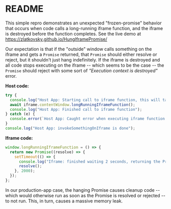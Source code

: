 # README

This simple repro demonstrates an unexpected "frozen-promise" behavior that occurs when code calls a long-running iframe function, and the iframe is destroyed before the function completes. See the live demo at <https://zlatkovsky.github.io/HungIframePromise/>

Our expectation is that if the "outside" window calls something on the iframe and gets a `Promise` returned, that `Promise` should either resolve or reject, but it shouldn't just hang indefinitely. If the iframe is destroyed and all code stops executing on the iframe -- which seems to be the case -- the `Promise` should reject with some sort of _"Execution context is destroyed"_ error.

**Host code:**

```javascript
try {
  console.log("Host App: Starting call to iframe function, this will take 2 seconds");
  await iframe.contentWindow.longRunningIframeFunction();
  console.log("Host App: Finished call to iframe function");
} catch (e) {
  console.error(`Host App: Caught error when executing iframe function. Error was: "${e}"`);
}
console.log("Host App: invokeSomethingOnIframe is done");
```

**Iframe code:**

```javascript
window.longRunningIframeFunction = () => {
  return new Promise((resolve) => {
    setTimeout(() => {
      console.log("Iframe: finished waiting 2 seconds, returning the Promise");
      resolve();
    }, 2000);
  });
};
```

In our production-app case, the hanging Promise causes cleanup code -- which would otherwise run as soon as the Promise is resolved or rejected -- to not run. This, in turn, causes a massive memory leak.
